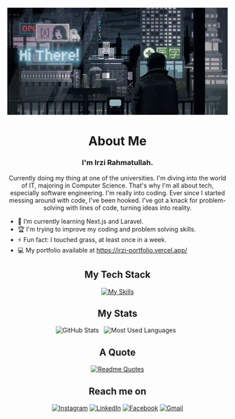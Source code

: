 <div align="center">

[![Hello There, I'm Irzi!](assets/header.gif)](https://github.com/zaxchaxs)

<!-- [![Twitter/X](https://skillicons.dev/icons?i=twitter)](https://twitter.com/kshyun28) &nbsp;
[![LinkedIn](https://skillicons.dev/icons?i=linkedin)](https://www.linkedin.com/in/jaspergabriel/) &nbsp;
[![Gmail](https://skillicons.dev/icons?i=gmail)](mailto:jasper.d.gabriel@gmail.com?subject=Hello%20Jasper,%20From%20Github) -->

</div>

<div align="center">

# About Me

### I'm Irzi Rahmatullah.
   
Currently doing my thing at one of the universities. I'm diving into the world of IT, majoring in Computer Science. That's why I'm all about tech, especially software engineering. I'm really into coding. Ever since I started messing around with code, I've been hooked. I've got a knack for problem-solving with lines of code, turning ideas into reality.

<div align="left">

- 🌱 I’m currently learning Next.js and Laravel.
- 🏆 I'm trying to improve my coding and problem solving skills.
- ⚡ Fun fact: I touched grass, at least once in a week.
- 💻 My portfolio available at https://irzi-portfolio.vercel.app/

</div>

## My Tech Stack

[![My Skills](https://skillicons.dev/icons?i=html,css,tailwind,js,nodejs,react,nextjs,mysql,git,cpp)](https://skillicons.dev)

## My Stats

<p>
    <img height=175 alt="GitHub Stats" src="https://github-readme-stats.vercel.app/api?username=zaxchaxs&show_icons=true&count_private=true&theme=dark" />&nbsp;&nbsp;
    <img height=175 alt="Most Used Languages" src="https://github-readme-stats.vercel.app/api/top-langs/?username=zaxchaxs&layout=compact&theme=dark" />&nbsp;&nbsp;
</p>

## A Quote

[![Readme Quotes](https://quotes-github-readme.vercel.app/api?type=horizontal&theme=dark)](https://github.com/piyushsuthar/github-readme-quotes)

## Reach me on

[![Instagram](https://img.shields.io/badge/Instagram-%23E4405F.svg?style=for-the-badge&logo=Instagram&logoColor=white)](https://instagram.com/irzirhmtllh)
[![LinkedIn](https://img.shields.io/badge/linkedin-%230077B5.svg?style=for-the-badge&logo=linkedin&logoColor=white)](https://www.linkedin.com/in/irzi-rahmatullah-65a44b294)
[![Facebook](https://img.shields.io/badge/Facebook-%231877F2.svg?style=for-the-badge&logo=Facebook&logoColor=white)](https://web.facebook.com/Irzi.meghankhapthap/)
[![Gmail](https://img.shields.io/badge/Gmail-D14836?style=for-the-badge&logo=gmail&logoColor=white)](mailto:irzirahmatullah@gmail.com)

</div>



